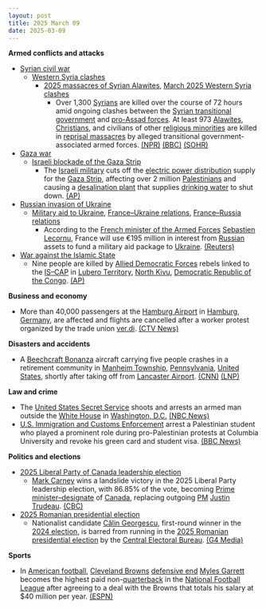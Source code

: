 ```yaml
---
layout: post
title: 2025 March 09
date: 2025-03-09
---
```



**Armed conflicts and attacks**

* [Syrian civil war](https://en.wikipedia.org/wiki/Syrian_civil_war "Syrian civil war")
  + [Western Syria clashes](https://en.wikipedia.org/wiki/Western_Syria_clashes_%28December_2024%E2%80%93present%29 "Western Syria clashes (December 2024–present)")
    - [2025 massacres of Syrian Alawites](https://en.wikipedia.org/wiki/2025_massacres_of_Syrian_Alawites "2025 massacres of Syrian Alawites"), [March 2025 Western Syria clashes](https://en.wikipedia.org/wiki/March_2025_Western_Syria_clashes "March 2025 Western Syria clashes")
      * Over 1,300 [Syrians](https://en.wikipedia.org/wiki/Syrians "Syrians") are killed over the course of 72 hours amid ongoing clashes between the [Syrian transitional government](https://en.wikipedia.org/wiki/Syrian_transitional_government "Syrian transitional government") and [pro-Assad forces](https://en.wikipedia.org/wiki/Neo-Ba%27athism "Neo-Ba'athism"). At least 973 [Alawites](https://en.wikipedia.org/wiki/Alawites "Alawites"), [Christians](https://en.wikipedia.org/wiki/Christianity_in_Syria "Christianity in Syria"), and civilians of other [religious minorities](https://en.wikipedia.org/wiki/Minority_religion "Minority religion") are killed in [reprisal massacres](https://en.wikipedia.org/wiki/Extrajudicial_killings "Extrajudicial killings") by alleged transitional government-associated armed forces. [(NPR)](https://www.npr.org/2025/03/09/nx-s1-5322458/syria-revenge-killings-alawites-latakia) [(BBC)](https://www.bbc.com/news/articles/cx20p0pj931o) [(SOHR)](https://www.syriahr.com/72-%D8%B3%D8%A7%D8%B9%D8%A9-%D9%85%D9%86-%D8%AA%D8%B5%D8%A7%D8%B9%D8%AF-%D8%A7%D9%84%D8%B9%D9%85%D9%84%D9%8A%D8%A7%D8%AA-%D8%A7%D9%84%D8%A7%D9%86%D8%AA%D9%82%D8%A7%D9%85%D9%8A%D8%A9-%D9%81%D9%8A/752525/)
* [Gaza war](https://en.wikipedia.org/wiki/Gaza_war "Gaza war")
  + [Israeli blockade of the Gaza Strip](https://en.wikipedia.org/wiki/Israeli_blockade_of_the_Gaza_Strip_%282023%E2%80%93present%29 "Israeli blockade of the Gaza Strip (2023–present)")
    - The [Israeli military](https://en.wikipedia.org/wiki/Israel_Defense_Forces "Israel Defense Forces") cuts off the [electric power distribution](https://en.wikipedia.org/wiki/Electric_power_distribution "Electric power distribution") supply for the [Gaza Strip](https://en.wikipedia.org/wiki/Gaza_Strip "Gaza Strip"), affecting over 2 million [Palestinians](https://en.wikipedia.org/wiki/Palestinians "Palestinians") and causing a [desalination plant](https://en.wikipedia.org/wiki/Desalination "Desalination") that supplies [drinking water](https://en.wikipedia.org/wiki/Drinking_water "Drinking water") to shut down. [(AP)](https://apnews.com/article/gaza-israel-palestinians-war-news-ba90f0de3d4f64a1762d1a39f787817f)
* [Russian invasion of Ukraine](https://en.wikipedia.org/wiki/Russian_invasion_of_Ukraine "Russian invasion of Ukraine")
  + [Military aid to Ukraine](https://en.wikipedia.org/wiki/Military_aid_to_Ukraine "Military aid to Ukraine"), [France–Ukraine relations](https://en.wikipedia.org/wiki/France%E2%80%93Ukraine_relations "France–Ukraine relations"), [France–Russia relations](https://en.wikipedia.org/wiki/France%E2%80%93Russia_relations "France–Russia relations")
    - According to the [French minister of the Armed Forces](https://en.wikipedia.org/wiki/Ministry_of_Armed_Forces_%28France%29 "Ministry of Armed Forces (France)") [Sebastien Lecornu](https://en.wikipedia.org/wiki/Sebastien_Lecornu "Sebastien Lecornu"), France will use €195 million in interest from [Russian](https://en.wikipedia.org/wiki/Russia "Russia") assets to fund a military aid package to [Ukraine](https://en.wikipedia.org/wiki/Ukraine "Ukraine"). [(Reuters)](https://www.reuters.com/world/europe/france-tap-russian-assets-195-million-euros-this-year-minister-says-2025-03-09/)
* [War against the Islamic State](https://en.wikipedia.org/wiki/War_against_the_Islamic_State "War against the Islamic State")
  + Nine people are killed by [Allied Democratic Forces](https://en.wikipedia.org/wiki/Allied_Democratic_Forces "Allied Democratic Forces") rebels linked to the [IS–CAP](/w/index.php?title=Islamic_State_%E2%80%93_Central_African_Province&action=edit&redlink=1 "Islamic State – Central African Province (page does not exist)") in [Lubero Territory](https://en.wikipedia.org/wiki/Lubero_Territory "Lubero Territory"), [North Kivu](https://en.wikipedia.org/wiki/North_Kivu "North Kivu"), [Democratic Republic of the Congo](https://en.wikipedia.org/wiki/Democratic_Republic_of_the_Congo "Democratic Republic of the Congo"). [(AP)](https://apnews.com/article/congo-islamic-state-attack-north-kivu-8f06e3de949c3f3fe15fe45f5240141e)

**Business and economy**

* More than 40,000 passengers at the [Hamburg Airport](https://en.wikipedia.org/wiki/Hamburg_Airport "Hamburg Airport") in [Hamburg](https://en.wikipedia.org/wiki/Hamburg "Hamburg"), [Germany](https://en.wikipedia.org/wiki/Germany "Germany"), are affected and flights are cancelled after a worker protest organized by the trade union [ver.di](https://en.wikipedia.org/wiki/Ver.di "Ver.di"). [(CTV News)](https://www.ctvnews.ca/world/article/flight-cancellations-at-germanys-hamburg-airport-affect-more-than-40000-passengers-after-strike/)

**Disasters and accidents**

* A [Beechcraft Bonanza](https://en.wikipedia.org/wiki/Beechcraft_Bonanza "Beechcraft Bonanza") aircraft carrying five people crashes in a retirement community in [Manheim Township](https://en.wikipedia.org/wiki/Manheim_Township%2C_Lancaster_County%2C_Pennsylvania "Manheim Township, Lancaster County, Pennsylvania"), [Pennsylvania](https://en.wikipedia.org/wiki/Pennsylvania "Pennsylvania"), [United States](https://en.wikipedia.org/wiki/United_States "United States"), shortly after taking off from [Lancaster Airport](https://en.wikipedia.org/wiki/Lancaster_Airport_%28Pennsylvania%29 "Lancaster Airport (Pennsylvania)"). [(CNN)](https://www.cnn.com/2025/03/09/us/lancaster-pa-plane-crash-pennsylvania/index.html) [(LNP)](https://lancasteronline.com/news/local/aircraft-crashes-at-brethren-village-in-manheim-township-update/article_4d97540c-fd21-11ef-bbe9-f7813ee350a2.html)

**Law and crime**

* The [United States Secret Service](https://en.wikipedia.org/wiki/United_States_Secret_Service "United States Secret Service") shoots and arrests an armed man outside the [White House](https://en.wikipedia.org/wiki/White_House "White House") in [Washington, D.C.](https://en.wikipedia.org/wiki/Washington%2C_D.C. "Washington, D.C.") [(NBC News)](https://www.nbcnews.com/news/us-news/secret-service-shoots-armed-man-confrontation-white-house-rcna195517)
* [U.S. Immigration and Customs Enforcement](https://en.wikipedia.org/wiki/U.S._Immigration_and_Customs_Enforcement "U.S. Immigration and Customs Enforcement") arrest a Palestinian student who played a prominent role during pro-Palestinian protests at Columbia University and revoke his green card and student visa. [(BBC News)](https://www.bbc.com/news/articles/c0q1pl1eldno)

**Politics and elections**

* [2025 Liberal Party of Canada leadership election](https://en.wikipedia.org/wiki/2025_Liberal_Party_of_Canada_leadership_election "2025 Liberal Party of Canada leadership election")
  + [Mark Carney](https://en.wikipedia.org/wiki/Mark_Carney "Mark Carney") wins a landslide victory in the 2025 Liberal Party leadership election, with 86.85% of the vote, becoming [Prime minister–designate](https://en.wikipedia.org/wiki/Prime_minister%E2%80%93designate "Prime minister–designate") of [Canada](https://en.wikipedia.org/wiki/Canada "Canada"), replacing outgoing [PM](https://en.wikipedia.org/wiki/Prime_Minister_of_Canada "Prime Minister of Canada") [Justin Trudeau](https://en.wikipedia.org/wiki/Justin_Trudeau "Justin Trudeau"). [(CBC)](https://www.cbc.ca/news/politics/livestory/liberal-leadership-race-mark-carney-elected-in-a-landslide-9.6678061)
* [2025 Romanian presidential election](https://en.wikipedia.org/wiki/2025_Romanian_presidential_election "2025 Romanian presidential election")
  + Nationalist candidate [Călin Georgescu](https://en.wikipedia.org/wiki/C%C4%83lin_Georgescu "Călin Georgescu"), first-round winner in the [2024 election](https://en.wikipedia.org/wiki/2024_Romanian_presidential_election "2024 Romanian presidential election"), is barred from running in the [2025 Romanian presidential election](https://en.wikipedia.org/wiki/2025_Romanian_presidential_election "2025 Romanian presidential election") by the [Central Electoral Bureau](https://en.wikipedia.org/wiki/Permanent_Electoral_Authority_%28Romania%29 "Permanent Electoral Authority (Romania)"). [(G4 Media)](https://www.g4media.ro/breaking-biroul-electoral-central-a-respins-candidatura-lui-calin-georgescu.html)

**Sports**

* In [American football](https://en.wikipedia.org/wiki/American_football "American football"), [Cleveland Browns](https://en.wikipedia.org/wiki/Cleveland_Browns "Cleveland Browns") [defensive end](https://en.wikipedia.org/wiki/Defensive_end "Defensive end") [Myles Garrett](https://en.wikipedia.org/wiki/Myles_Garrett "Myles Garrett") becomes the highest paid non-[quarterback](https://en.wikipedia.org/wiki/Quarterback "Quarterback") in the [National Football League](https://en.wikipedia.org/wiki/National_Football_League "National Football League") after agreeing to a deal with the Browns that totals his salary at $40 million per year. [(ESPN)](https://www.espn.com/nfl/story/_/id/44178418/sources-myles-garrett-browns-agree-record-contract-extension)
